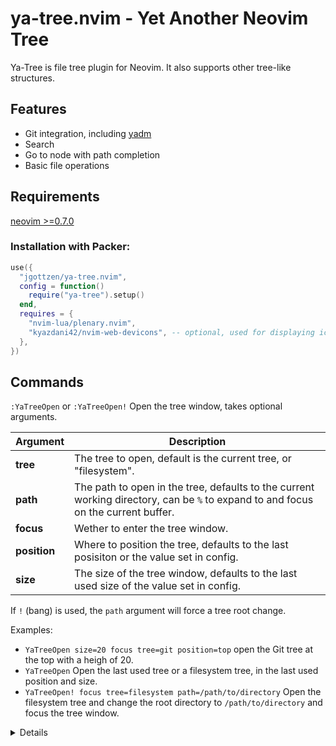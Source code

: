 # ya-tree.nvim - Yet Another Neovim Tree

Ya-Tree is file tree plugin for Neovim. It also supports other tree-like structures.

## Features

- Git integration, including [yadm](https://yadm.io/)
- Search
- Go to node with path completion
- Basic file operations

## Requirements

[neovim >=0.7.0](https://github.com/neovim/neovim/wiki/Installing-Neovim)

### Installation with Packer:
```lua
use({
  "jgottzen/ya-tree.nvim",
  config = function()
    require("ya-tree").setup()
  end,
  requires = {
    "nvim-lua/plenary.nvim",
    "kyazdani42/nvim-web-devicons", -- optional, used for displaying icons
  },
})
```

## Commands

`:YaTreeOpen` or `:YaTreeOpen!` Open the tree window, takes optional arguments.

| Argument     | Description                                                                                                                       |
|--------------|-----------------------------------------------------------------------------------------------------------------------------------|
| **tree**     | The tree to open, default is the current tree, or "filesystem".                                                                   |
| **path**     | The path to open in the tree, defaults to the current working directory, can be `%` to expand to and focus on the current buffer. |
| **focus**    | Wether to enter the tree window.                                                                                                  |
| **position** | Where to position the tree, defaults to the last posisiton or the value set in config.                                            |
| **size**     | The size of the tree window, defaults to the last used size of the value set in config.                                           |

If `!` (bang) is used, the `path` argument will force a tree root change.

Examples:

- `YaTreeOpen size=20 focus tree=git position=top` open the Git tree at the top with a heigh of 20.
- `YaTreeOpen` Open the last used tree or a filesystem tree, in the last used position and size.
- `YaTreeOpen! focus tree=filesystem path=/path/to/directory` Open the filesystem tree and change the root directory to `/path/to/directory` and focus the tree window.
<details>

`:YaTreeClose` Close the tree window.

`:YaTreeToggle` Toggle the tree window.

